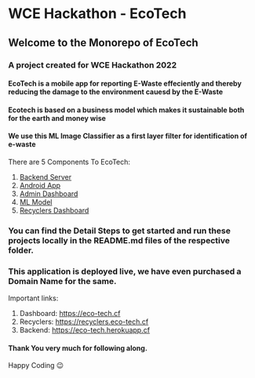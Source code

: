 # WCE Hackathon - EcoTech

## Welcome to the Monorepo of EcoTech

### A project created for WCE Hackathon 2022

#### EcoTech is a mobile app for reporting E-Waste effeciently and thereby reducing the damage to the environment cauesd by the E-Waste

#### Ecotech is based on a business model which makes it sustainable both for the earth and money wise

#### We use this ML Image Classifier as a first layer filter for identification of e-waste

There are 5 Components To EcoTech:

1. [Backend Server](https://github.com/EcoTech-WCE-Hackathon/EcoTech/tree/master/EcoTech-Backend)
2. [Android App](https://github.com/EcoTech-WCE-Hackathon/EcoTech-App)
3. [Admin Dashboard](https://github.com/EcoTech-WCE-Hackathon/EcoTech/tree/master/EcoTech-Dashboard)
4. [ML Model](https://github.com/EcoTech-WCE-Hackathon/EcoTech/tree/master/EcoTech-Classifier)
5. [Recyclers Dashboard](https://github.com/EcoTech-WCE-Hackathon/EcoTech/tree/master/EcoTech-Recyclers)

### You can find the Detail Steps to get started and run these projects locally in the README.md files of the respective folder.

### This application is deployed live, we have even purchased a Domain Name for the same.

Important links:

1. Dashboard: https://eco-tech.cf
2. Recyclers: https://recyclers.eco-tech.cf
3. Backend: https://eco-tech.herokuapp.cf

#### Thank You very much for following along.

Happy Coding :wink:
